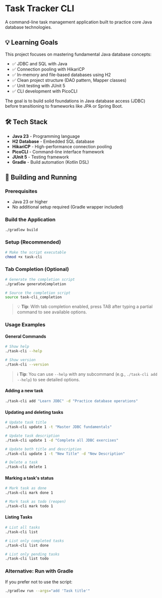 # Task Tracker CLI

A command-line task management application built to practice core Java database technologies.

## 💡 Learning Goals

This project focuses on mastering fundamental Java database concepts:

- ✅ JDBC and SQL with Java
- ✅ Connection pooling with HikariCP
- ✅ In-memory and file-based databases using H2
- ✅ Clean project structure (DAO pattern, Mapper classes)
- ✅ Unit testing with JUnit 5
- ✅ CLI development with PicoCLI

The goal is to build solid foundations in Java database access (JDBC) before transitioning to frameworks like JPA or
Spring Boot.

## 🛠 Tech Stack

- **Java 23** - Programming language
- **H2 Database** - Embedded SQL database
- **HikariCP** - High-performance connection pooling
- **PicoCLI** - Command-line interface framework
- **JUnit 5** - Testing framework
- **Gradle** - Build automation (Kotlin DSL)

## 🚀 Building and Running

### Prerequisites

- Java 23 or higher
- No additional setup required (Gradle wrapper included)

### Build the Application

```bash
./gradlew build
```

### Setup (Recommended)

```bash
# Make the script executable
chmod +x task-cli
```

### Tab Completion (Optional)

```bash
# Generate the completion script
./gradlew generateCompletion

# Source the completion script
source task-cli_completion
```

> 💡 **Tip**: With tab completion enabled, press TAB after typing a partial command to see available options.

### Usage Examples

#### General Commands

```bash
# Show help
./task-cli --help

# Show version
./task-cli --version
```

> ℹ️ **Tip**: You can use `--help` with any subcommand (e.g., `./task-cli add --help`) to see detailed options.

#### Adding a new task

```bash
./task-cli add "Learn JDBC" -d "Practice database operations"
```

#### Updating and deleting tasks

```bash
# Update task title
./task-cli update 1 -t "Master JDBC fundamentals"

# Update task description
./task-cli update 1 -d "Complete all JDBC exercises"

# Update both title and description
./task-cli update 1 -t "New Title" -d "New Description"

# Delete a task
./task-cli delete 1
```

#### Marking a task's status

```bash
# Mark task as done
./task-cli mark done 1

# Mark task as todo (reopen)
./task-cli mark todo 1
```

#### Listing Tasks

```bash
# List all tasks
./task-cli list

# List only completed tasks
./task-cli list done

# List only pending tasks  
./task-cli list todo
```

### Alternative: Run with Gradle

If you prefer not to use the script:

```bash
./gradlew run --args="add 'Task title'"
```
